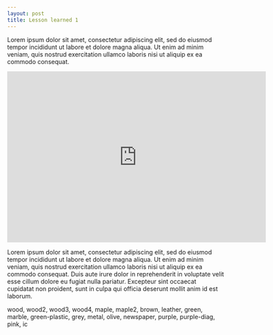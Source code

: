 ```yaml
---
layout: post
title: Lesson learned 1
---
```


Lorem ipsum dolor sit amet, consectetur adipiscing elit, sed do eiusmod tempor incididunt ut labore et dolore magna aliqua. Ut enim ad minim veniam, quis nostrud exercitation ullamco laboris nisi ut aliquip ex ea commodo consequat.

<iframe src="https://lichess.org/embed/tw2XtmB7?theme=brown&bg=dark" width=600 height=397 frameborder=0></iframe>

Lorem ipsum dolor sit amet, consectetur adipiscing elit, sed do eiusmod tempor incididunt ut labore et dolore magna aliqua. Ut enim ad minim veniam, quis nostrud exercitation ullamco laboris nisi ut aliquip ex ea commodo consequat. Duis aute irure dolor in reprehenderit in voluptate velit esse cillum dolore eu fugiat nulla pariatur. Excepteur sint occaecat cupidatat non proident, sunt in culpa qui officia deserunt mollit anim id est laborum. 

wood, wood2, wood3, wood4, maple, maple2, brown, leather, green, marble, green-plastic, grey, metal, olive, newspaper, purple, purple-diag, pink, ic